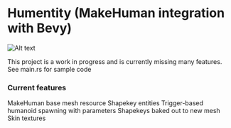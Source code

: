 # Humentity (MakeHuman integration with Bevy)

![Alt text](https://ibb.co/XYW8bYh)

This project is a work in progress and is currently missing many features.  See main.rs for sample code

### Current features
MakeHuman base mesh resource
Shapekey entities
Trigger-based humanoid spawning with parameters
Shapekeys baked out to new mesh
Skin textures

